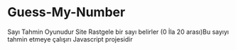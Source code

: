 # Guess-My-Number
Sayı Tahmin Oyunudur Site Rastgele bir sayı belirler (0 İla 20 arası)Bu sayıyı tahmin etmeye çalışırı Javascript projesidir

